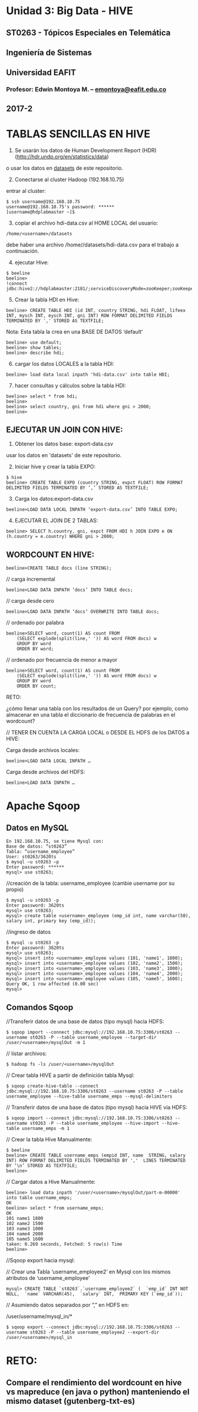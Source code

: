 # Unidad 3: Big Data - HIVE
## ST0263 - Tópicos Especiales en Telemática
## Ingeniería de Sistemas
## Universidad EAFIT
### Profesor: Edwin Montoya M. – emontoya@eafit.edu.co
## 2017-2

# TABLAS SENCILLAS EN HIVE

1. Se usarán los datos de Human Development Report (HDR) (http://hdr.undp.org/en/statistics/data)

o usar los datos en [datasets](datasets) de este repositorio.

2. Conectarse al cluster Hadoop (192.168.10.75)

entrar al cluster:

```
$ ssh username@192.168.10.75
username@192.168.10.75's password: ******
[username@hdplabmaster ~]$
```

3. copiar el archivo hdi-data.csv al HOME LOCAL del usuario:

```
/home/<username>/datasets
```

debe haber una archivo /home/<username>/datasets/hdi-data.csv para el trabajo a continuación.   

4. ejecutar Hive:

```
$ beeline
beeline>
!connect jdbc:hive2://hdplabmaster:2181/;serviceDiscoveryMode=zooKeeper;zooKeeperNamespace=hiveserver2     
```

5. Crear la tabla HDI en Hive:
```
beeline> CREATE TABLE HDI (id INT, country STRING, hdi FLOAT, lifeex INT, mysch INT, eysch INT, gni INT) ROW FORMAT DELIMITED FIELDS TERMINATED BY ',' STORED AS TEXTFILE;
```

Nota: Esta tabla la crea en una BASE DE DATOS ‘default’
```
beeline> use default;
beeline> show tables;
beeline> describe hdi;
```

6. cargar los datos LOCALES a la tabla HDI:

```
beeline> load data local inpath 'hdi-data.csv' into table HDI;
```

7. hacer consultas y cálculos sobre la tabla HDI:
```
beeline> select * from hdi;
beeline>
beeline> select country, gni from hdi where gni > 2000;    
beeline>
```

## EJECUTAR UN JOIN CON HIVE:

1. Obtener los datos base: export-data.csv

usar los datos en 'datasets' de este repositorio.

2. Iniciar hive y crear la tabla EXPO:

```
$ hive
beeline> CREATE TABLE EXPO (country STRING, expct FLOAT) ROW FORMAT DELIMITED FIELDS TERMINATED BY ‘,’ STORED AS TEXTFILE;
```

3. Carga los datos:export-data.csv
```
beeline>LOAD DATA LOCAL INPATH ‘export-data.csv’ INTO TABLE EXPO;
```

4. EJECUTAR EL JOIN DE 2 TABLAS:
```
beeline> SELECT h.country, gni, expct FROM HDI h JOIN EXPO e ON (h.country = e.country) WHERE gni > 2000;
```
## WORDCOUNT EN HIVE:
```
beeline>CREATE TABLE docs (line STRING);
```
// carga incremental
```
beeline>LOAD DATA INPATH ‘docs’ INTO TABLE docs;
```
// carga desde cero
```
beeline>LOAD DATA INPATH ‘docs’ OVERWRITE INTO TABLE docs;
```
// ordenado por palabra
```
beeline>SELECT word, count(1) AS count FROM
    (SELECT explode(split(line,' ')) AS word FROM docs) w
    GROUP BY word
    ORDER BY word;
```
// ordenado por frecuencia de menor a mayor
```
beeline>SELECT word, count(1) AS count FROM
    (SELECT explode(split(line,' ')) AS word FROM docs) w
    GROUP BY word
    ORDER BY count;
```

RETO:

¿cómo llenar una tabla con los resultados de un Query? por ejemplo, como almacenar en una tabla el diccionario de frecuencia de palabras en el wordcount?

// TENER EN CUENTA LA CARGA LOCAL o DESDE EL HDFS de los DATOS a HIVE:

Carga desde archivos locales:
```
beeline>LOAD DATA LOCAL INPATH …
```
Carga desde archivos del HDFS:
```
beeline>LOAD DATA INPATH …
```

# Apache Sqoop

## Datos en MySQL

```
En 192.168.10.75, se tiene Mysql con:
Base de datos: “st0263”
Tabla: “username_employee”
User: st0263/3620ts
$ mysql –u st0263 –p
Enter password: ******
mysql> use st0263;
```


//creación de la tabla: username_employee (cambie username por su propio)
```
$ mysql -u st0263 -p
Enter password: 3620ts
mysql> use st0263;
mysql> create table <username>_employee (emp_id int, name varchar(50), salary int, primary key (emp_id));
```

//ingreso de datos
```
$ mysql -u st0263 -p
Enter password: 3620ts
mysql> use st0263;
mysql> insert into <username>_employee values (101, 'name1', 1800);
mysql> insert into <username>_employee values (102, 'name2', 1500);
mysql> insert into <username>_employee values (103, 'name3', 1000);
mysql> insert into <username>_employee values (104, 'name4', 2000);
mysql> insert into <username>_employee values (105, 'name5', 1600);
Query OK, 1 row affected (0.00 sec)
mysql> 
```
## Comandos Sqoop

//Transferir datos de una base de datos (tipo mysql) hacia HDFS:
```
$ sqoop import --connect jdbc:mysql://192.168.10.75:3306/st0263 --username st0263 -P --table username_employee --target-dir /user/<username>/mysqlOut -m 1
```

// listar archivos:
```
$ hadoop fs -ls /user/<username>/mysqlOut
```

// Crear tabla HIVE a partir de definición tabla Mysql:
```
$ sqoop create-hive-table --connect jdbc:mysql://192.168.10.75:3306/st0263 --username st0263 -P --table username_employee --hive-table username_emps --mysql-delimiters
```

// Transferir datos de una base de datos (tipo mysql) hacia HIVE vía HDFS:

```
$ sqoop import --connect jdbc:mysql://192.168.10.75:3306/st0263 --username st0263 -P --table username_employee --hive-import --hive-table username_emps -m 1
```

// Crear la tabla Hive Manualmente:
```
$ beeline
beeline> CREATE TABLE username_emps (empid INT, name  STRING, salary INT) ROW FORMAT DELIMITED FIELDS TERMINATED BY ','  LINES TERMINATED BY ‘\n’ STORED AS TEXTFILE;
beeline>
```
// Cargar datos a Hive Manualmente:
```
beeline> load data inpath '/user/<username>/mysqlOut/part-m-00000' into table username_emps;
OK                          
beeline> select * from username_emps;
OK
101 name1 1800
102 name2 1500
103 name3 1000
104 name4 2000
105 name5 1600
taken: 0.269 seconds, Fetched: 5 row(s) Time
beeline> 
```

//Sqoop export hacia mysql:

// Crear una Tabla ‘username_employee2’ en Mysql con los mismos atributos de ‘username_employee’
```
mysql> CREATE TABLE `st0263`.`username_employee2` (  `emp_id` INT NOT NULL,  `name` VARCHAR(45),  `salary` INT,  PRIMARY KEY (`emp_id`));
```

// Asumiendo datos separados por ”,” en HDFS en:

/user/username/mysql_in/*

```
$ sqoop export --connect jdbc:mysql://192.168.10.75:3306/st0263 --username st0263 -P --table username_employee2 --export-dir /user/<username>/mysql_in
```

# RETO:

## Compare el rendimiento del wordcount en hive vs mapreduce (en java o python) manteniendo el mismo dataset (gutenberg-txt-es)
